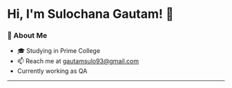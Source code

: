  # Hi, I'm Sulochana Gautam! 👋

### 🚀 About Me
- 🎓 Studying in Prime College
- 📫 Reach me at gautamsulo93@gmail.com
- Currently working as QA


---

